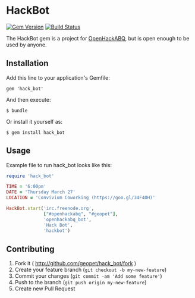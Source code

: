 # HackBot

[![Gem Version](https://badge.fury.io/rb/hack_bot.png)](http://badge.fury.io/rb/hack_bot) [![Build Status](https://travis-ci.org/geopet/hack_bot.png?branch=master)](https://travis-ci.org/geopet/hack_bot)

The HackBot gem is a project for
[OpenHackABQ](http://openhack.github.io/albuquerque/), but is open enough to be
used by anyone.

## Installation

Add this line to your application's Gemfile:

    gem 'hack_bot'

And then execute:

    $ bundle

Or install it yourself as:

    $ gem install hack_bot

## Usage

Example file to run hack_bot looks like this:

```ruby
require 'hack_bot'

TIME = '6:00pm'
DATE = 'Thursday March 27'
LOCATION = 'Convivium Coworking (https://goo.gl/34F40H)'

HackBot.start('irc.freenode.org',
              ["#openhackabq", "#geopet"],
              'openhackabq_bot',
              'Hack Bot',
              'hackbot')
```

## Contributing

1. Fork it ( http://github.com/geopet/hack_bot/fork )
2. Create your feature branch (`git checkout -b my-new-feature`)
3. Commit your changes (`git commit -am 'Add some feature'`)
4. Push to the branch (`git push origin my-new-feature`)
5. Create new Pull Request
